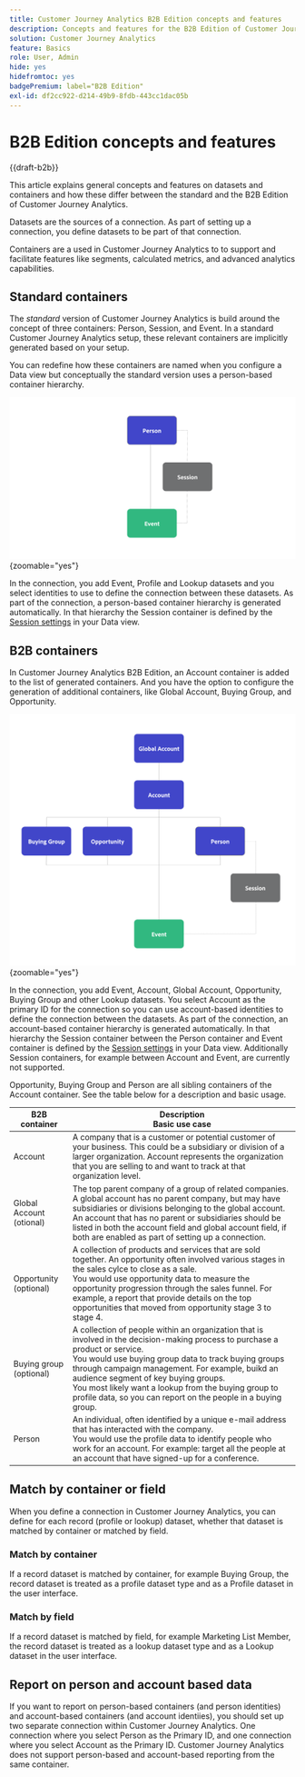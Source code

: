 ```yaml
---
title: Customer Journey Analytics B2B Edition concepts and features
description: Concepts and features for the B2B Edition of Customer Journey Analytics.
solution: Customer Journey Analytics
feature: Basics
role: User, Admin
hide: yes
hidefromtoc: yes
badgePremium: label="B2B Edition"
exl-id: df2cc922-d214-49b9-8fdb-443cc1dac05b
---
```

# B2B Edition concepts and features

{{draft-b2b}}

This article explains general concepts and features on datasets and containers and how these differ between the standard and the B2B Edition of Customer Journey Analytics.

Datasets are the sources of a connection. As part of setting up a connection, you define datasets to be part of that connection. 

Containers are a used in Customer Journey Analytics to to support and facilitate features like segments, calculated metrics, and advanced analytics capabilities. 




## Standard containers

The *standard* version of Customer Journey Analytics is build around the concept of three containers: Person, Session, and Event. In a standard Customer Journey Analytics setup, these relevant containers are implicitly generated based on your setup.

You can redefine how these containers are named when you configure a Data view but conceptually the standard version uses a person-based container hierarchy.

![B2C](assets/b2c-containers.svg){zoomable="yes"}

In the connection, you add Event, Profile and Lookup datasets and you select identities to use to define the connection between these datasets. As part of the connection, a person-based container hierarchy is generated automatically. In that hierarchy the Session container is defined by the [Session settings](/help/data-views/session-settings.md) in your Data view.


## B2B containers

In Customer Journey Analytics B2B Edition, an Account container is added to the list of generated containers.  And you have the option to configure the generation of additional containers, like Global Account, Buying Group, and Opportunity.

![B2B](assets/b2b-containers.svg){zoomable="yes"}

In the connection, you add Event, Account, Global Account, Opportunity, Buying Group and other Lookup datasets. You select Account as the primary ID for the connection so you can use account-based identities to define the connection between the datasets. As part of the connection, an account-based container hierarchy is generated automatically. In that hierarchy the Session container between the Person container and Event container is defined by the [Session settings](/help/data-views/session-settings.md) in your Data view. Additionally Session containers, for example between Account and Event, are currently not supported.

Opportunity, Buying Group and Person are all sibling containers of the Account container. See the table below for a description and basic usage.

| B2B container | Description<br/>Basic use case |
|---|---|
| Account | A company that is a customer or potential customer of your business. This could be a subsidiary or division of a larger organization. Account represents the organization that you are selling to and want to track at that organization level. |
| Global Account (otional) | The top parent company of a group of related companies. A global account has no parent company, but may have subsidiaries or divisions belonging to the global account. An account that has no parent or subsidiaries should be listed in both the account field and global account field, if both are enabled as part of setting up a connection. |
| Opportunity (optional) | A collection of products and services that are sold together. An opportunity often involved various stages in the sales cylce to close as a sale.<br>You would use opportunity data to measure the opportunity progression through the sales funnel. For example, a report that provide details on the top opportunities that moved from opportunity stage 3 to stage 4. |
| Buying group (optional) | A collection of people within an organization that is involved in the decision-making process to purchase a product or service. <br/>You would use buying group data to track buying groups through campaign management. For example, buikd an audience segment of key buying groups.<br/> You most likely want a lookup from the buying group to profile data, so you can report on the people in a buying group. |
| Person | An individual, often identified by a unique e-mail address that has interacted with the company. <br/>You would use the profile data to identify people who work for an account. For example: target all the people at an account that have signed-up for a conference. |


## Match by container or field

When you define a connection in Customer Journey Analytics, you can define for each record (profile or lookup) dataset, whether that dataset is matched by container or matched by field.

### Match by container

If a record dataset is matched by container, for example Buying Group, the record dataset is treated as a profile dataset type and as a Profile dataset in the user interface.

### Match by field

If a record dataset is matched by field, for example Marketing List Member, the record dataset is treated as a lookup dataset type and as a Lookup dataset in the user interface.
 


## Report on person and account based data

If you want to report on person-based containers (and person identities) and account-based containers (and account identiies), you should set up two separate connection within Customer Journey Analytics. One connection where you select Person as the Primary ID, and one connection where you select Account as the Primary ID. Customer Journey Analytics does not support person-based and account-based reporting from the same container. 
